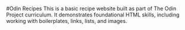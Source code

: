 #Odin Recipes
This is a basic recipe website built as part of The Odin Project curriculum.
It demonstrates foundational HTML skills, including working with boilerplates, links, lists, and images. 